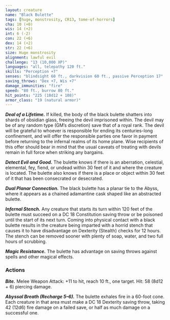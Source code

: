 ```yaml
---
layout: creature
name: "Black Bulette"
tags: [huge, monstrosity, CR13, tome-of-horrors]
cha: 10 (+0)
wis: 14 (+2)
int: 6 (-2)
con: 22 (+6)
dex: 14 (+2)
str: 22 (+6)
size: Huge monstrosity
alignment: lawful evil
challenge: "13 (10,000 XP)"
languages: "all, telepathy 120 ft."
skills: "Perception +7"
senses: "blindsight 60 ft., darkvision 60 ft., passive Perception 17"
saving_throws: "Dex +7, Wis +7"
damage_immunities: "fire"
speed: "80 ft., burrow 80 ft."
hit_points: "225 (18d12 + 108)"
armor_class: "19 (natural armor)"
---
```


***Deal of a Lifetime.*** If killed, the body of the black bulette shatters
into shards of obsidian glass, freeing the devil imprisoned within. The
devil may be of any random type (GM’s discretion) save that of a royal
rank. The devil will be grateful to whoever is responsible for ending its
centuries-long confinement, and will offer the responsible parties one
favor in payment before returning to the infernal realms of its home plane.
Wise recipients of this offer should bear in mind that the usual caveats of
treating with devils remain in full force when striking any bargains.

***Detect Evil and Good.*** The bulette knows if there is an aberration,
celestial, elemental, fey, fiend, or undead within 30 feet of it and where
the creature is located. The bulette also knows if there is a place or object
within 30 feet of it that has been consecrated or desecrated.

***Dual Planar Connection.*** The black bulette has a planar tie to the
Abyss, where it appears as a chained adamantine cask shaped like an
abstracted bulette.

***Infernal Stench.*** Any creature that starts its turn within 120 feet of
the bulette must succeed on a DC 18 Constitution saving throw or be
poisoned until the start of its next turn. Coming into physical contact with
a black bulette results in the creature being imparted with a horrid stench
that causes it to have disadvantage on Dexterity (Stealth) checks for 12
hours. The stench can be removed sooner with plenty of soap, water, and
two full hours of scrubbing.

***Magic Resistance.*** The bulette has advantage on saving throws against
spells and other magical effects.

### Actions

***Bite.*** Melee Weapon Attack: +11 to hit, reach 10 ft., one target. Hit: 58
(8d12 + 6) piercing damage.

***Abyssal Breath (Recharge 5–6).*** The bulette exhales fire in a 60-foot
cone. Each creature in that area must make a DC 18 Dexterity saving
throw, taking 42 (12d6) fire damage on a failed save, or half as much
damage on a successful one.
